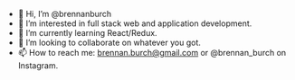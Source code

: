 - 👋 Hi, I’m @brennanburch
- 👀 I’m interested in full stack web and application development. 
- 🌱 I’m currently learning React/Redux.
- 💞️ I’m looking to collaborate on whatever you got.
- 📫 How to reach me: brennan.burch@gmail.com or @brennan_burch on Instagram.


